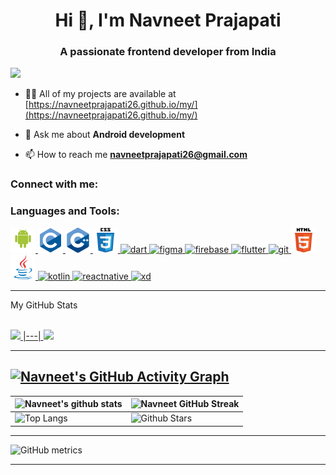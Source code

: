 <h1 align="center">Hi 👋, I'm Navneet Prajapati</h1>
<h3 align="center">A passionate frontend developer from India</h3>
<img src="https://miro.medium.com/max/828/1*vkfI4nFNheC5v0p7wzDtGg.gif">


- 👨‍💻 All of my projects are available at [https://navneetprajapati26.github.io/my/](https://navneetprajapati26.github.io/my/)

- 💬 Ask me about **Android development**

- 📫 How to reach me **navneetprajapati26@gmail.com**

<h3 align="left">Connect with me:</h3>
<p align="left">
</p>

<h3 align="left">Languages and Tools:</h3>
<p align="left"> <a href="https://developer.android.com" target="_blank" rel="noreferrer"> <img src="https://raw.githubusercontent.com/devicons/devicon/master/icons/android/android-original-wordmark.svg" alt="android" width="40" height="40"/> </a> <a href="https://www.cprogramming.com/" target="_blank" rel="noreferrer"> <img src="https://raw.githubusercontent.com/devicons/devicon/master/icons/c/c-original.svg" alt="c" width="40" height="40"/> </a> <a href="https://www.w3schools.com/cpp/" target="_blank" rel="noreferrer"> <img src="https://raw.githubusercontent.com/devicons/devicon/master/icons/cplusplus/cplusplus-original.svg" alt="cplusplus" width="40" height="40"/> </a> <a href="https://www.w3schools.com/css/" target="_blank" rel="noreferrer"> <img src="https://raw.githubusercontent.com/devicons/devicon/master/icons/css3/css3-original-wordmark.svg" alt="css3" width="40" height="40"/> </a> <a href="https://dart.dev" target="_blank" rel="noreferrer"> <img src="https://www.vectorlogo.zone/logos/dartlang/dartlang-icon.svg" alt="dart" width="40" height="40"/> </a> <a href="https://www.figma.com/" target="_blank" rel="noreferrer"> <img src="https://www.vectorlogo.zone/logos/figma/figma-icon.svg" alt="figma" width="40" height="40"/> </a> <a href="https://firebase.google.com/" target="_blank" rel="noreferrer"> <img src="https://www.vectorlogo.zone/logos/firebase/firebase-icon.svg" alt="firebase" width="40" height="40"/> </a> <a href="https://flutter.dev" target="_blank" rel="noreferrer"> <img src="https://www.vectorlogo.zone/logos/flutterio/flutterio-icon.svg" alt="flutter" width="40" height="40"/> </a> <a href="https://git-scm.com/" target="_blank" rel="noreferrer"> <img src="https://www.vectorlogo.zone/logos/git-scm/git-scm-icon.svg" alt="git" width="40" height="40"/> </a> <a href="https://www.w3.org/html/" target="_blank" rel="noreferrer"> <img src="https://raw.githubusercontent.com/devicons/devicon/master/icons/html5/html5-original-wordmark.svg" alt="html5" width="40" height="40"/> </a> <a href="https://www.java.com" target="_blank" rel="noreferrer"> <img src="https://raw.githubusercontent.com/devicons/devicon/master/icons/java/java-original.svg" alt="java" width="40" height="40"/> </a> <a href="https://kotlinlang.org" target="_blank" rel="noreferrer"> <img src="https://www.vectorlogo.zone/logos/kotlinlang/kotlinlang-icon.svg" alt="kotlin" width="40" height="40"/> </a> <a href="https://reactnative.dev/" target="_blank" rel="noreferrer"> <img src="https://reactnative.dev/img/header_logo.svg" alt="reactnative" width="40" height="40"/> </a> <a href="https://www.adobe.com/products/xd.html" target="_blank" rel="noreferrer"> <img src="https://cdn.worldvectorlogo.com/logos/adobe-xd.svg" alt="xd" width="40" height="40"/> </a> </p>


---
<!-- ## Stats 📈 -->

<summary> My GitHub Stats</summary>
<br>
<p align="start">
<a href="https://github.com/navneetprajapati26">
  <img height="150em" src="https://github-readme-stats.vercel.app/api?username=navneetprajapati26&count_private=true&show_icons=true&bg_color=ffefe7&text_color=140200&title_color=e4626b&border_color=ffd2ce&icon_color=e4626b" /> |---| 
  <img height="150em" src="https://github-readme-stats-eight-theta.vercel.app/api/top-langs/?username=navneetprajapati26&bg_color=ffefe7&text_color=140200&title_color=e4626b&border_color=ffd2ce&icon_color=e4626b&layout=compact&langs_count=10&exclude_repo=gamebase&hide=objective-c" />
</a>
</p>

---

[![Navneet's GitHub Activity Graph](https://activity-graph.herokuapp.com/graph?username=navneetprajapati26&theme=chartreuse-dark)](https://git.io/praveenscience)
---

| ![Navneet's github stats](https://github-readme-stats.vercel.app/api?username=navneetprajapati26&show_icons=true&theme=chartreuse-dark) | ![Navneet GitHub Streak](https://github-readme-streak-stats.herokuapp.com/?user=navneetprajapati26&theme=chartreuse-dark) |
| --- | --- |
| ![Top Langs](https://github-readme-stats.vercel.app/api/top-langs/?username=navneetprajapati26&theme=chartreuse-dark) | ![Github Stars](https://github-readme-stats.vercel.app/api?username=navneetprajapati26&show_icons=true&locale=en&count_private=true&hide_rank=true&custom_title=My%20GitHub%20Stats&disable_animations=true&theme=chartreuse-dark) |

---

![GitHub metrics](https://metrics.lecoq.io/navneetprajapati26)  

---
